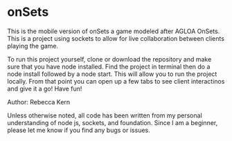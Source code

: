 # onSets
This is the mobile version of onSets a game modeled after AGLOA OnSets. This is a project using sockets to allow for live collaboration
between clients playing the game.

To run this project yourself, clone or download the repository and make sure that you have node installed. Find the project in terminal
then do a node install followed by a node start. This will allow you to run the project locally. From that point you can open up a few tabs to see client interactinos and give it a go! Have fun!

Author: Rebecca Kern

Unless otherwise noted, all code has been written from my personal understanding of node js, sockets, and foundation. Since I am a beginner, please let me know
if you find any bugs or issues.
